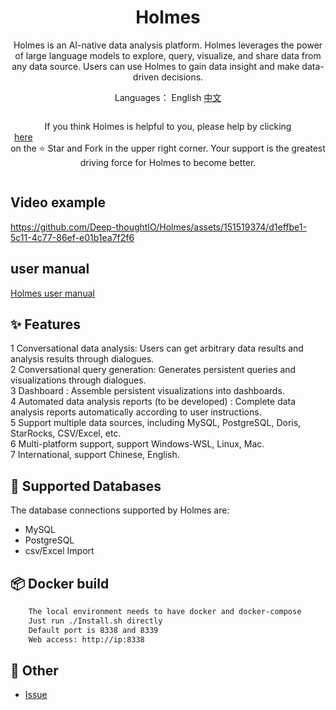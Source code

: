 <h1 align="center">Holmes</h1>

<div align="center">

Holmes is an AI-native data analysis platform. Holmes leverages the power of large language models to explore, query, visualize, and share data from any data source. Users can use Holmes to gain data insight and make data-driven decisions.


</div>

<div align="center">

  Languages： English [中文](README_CN.md)

  <div style="display: flex; align-items: center;">

If you think Holmes is helpful to you, please help by clicking <a style="display: flex; align-items: center;margin:0px 6px" target="_blank" href='https://github.com/Deep-thoughtIO/Holmes'>here</a> on the ⭐ Star and Fork in the upper right corner. Your support is the greatest driving force for Holmes to become better.


  </div>
</div>



## Video example

https://github.com/Deep-thoughtIO/Holmes/assets/151519374/d1effbe1-5c11-4c77-86ef-e01b1ea7f2f6


## user manual
[Holmes user manual](user_manual/en/user_manual_en.md)


## ✨ Features

1 Conversational data analysis: Users can get arbitrary data results and analysis results through dialogues.\
2 Conversational query generation: Generates persistent queries and visualizations through dialogues.\
3 Dashboard : Assemble persistent visualizations into dashboards.\
4 Automated data analysis reports (to be developed) : Complete data analysis reports automatically according to user instructions.\
5 Support multiple data sources, including MySQL, PostgreSQL, Doris, StarRocks, CSV/Excel, etc.\
6 Multi-platform support, support Windows-WSL, Linux, Mac. \
7 International, support Chinese, English.


## 🚀 Supported Databases

The database connections supported by Holmes are:
- MySQL
- PostgreSQL
- csv/Excel Import

## 📦 Docker build

```bash
    The local environment needs to have docker and docker-compose
    Just run ./Install.sh directly
    Default port is 8338 and 8339
    Web access: http://ip:8338
```

## 📑 Other

- <a href="https://github.com/Deep-thoughtIO/Holmes/issues">Issue</a>

